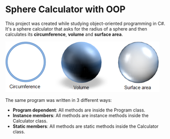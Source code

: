 # Sphere Calculator with OOP

This project was created while studying object-oriented programming in C#.
It's a sphere calculator that asks for the radius of a sphere and then calculates its **circumference**, **volume** and **surface area**. 

![Sphere calculator](./wwwroot/img/sphere.png)


The same program was written in 3 different ways: 
- **Program dependent**: All methods are inside the Program class.
- **Instance members**: All methods are instance methods inside the Calculator class.
- **Static members**: All methods are static methods inside the Calculator class.
